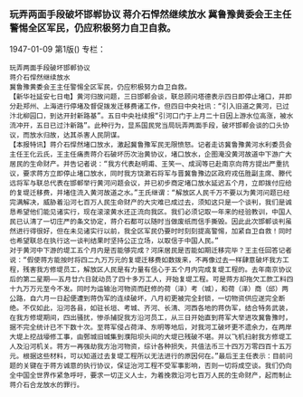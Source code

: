 ### 玩弄两面手段破坏邯郸协议  蒋介石悍然继续放水  冀鲁豫黄委会王主任警惕全区军民，仍应积极努力自卫自救。

1947-01-09
第1版()
专栏：

    玩弄两面手段破坏邯郸协议
    蒋介石悍然继续放水
    冀鲁豫黄委会王主任警惕全区军民，仍应积极努力自卫自救。
    【新华社延安七日电】黄河归故问题，三日邯郸会谈，联总顾问塔德表示四日即停止堵口，并即分赴郑州、上海进行停堵及督促拨发迁移费诸工作，但四日中央社讯：“引入旧道之黄河，已过汴北柳园口，到达开封新路基”。五日中央社续报“引河口门于上月二十日因上游水位高涨，被水流冲开，五日已过汴新路”。此种行为，显系国民党当局玩弄两面手段，破坏邯郸会谈的口头协议，而放水归故，达其杀害人民阴谋。
    【本报特讯】蒋介石悍然堵口放水，激起冀鲁豫军民无限愤怒。记者走访冀鲁豫黄河水利委员会主任王化云氏，王主任痛责蒋介石破坏历次治黄协议，堵口放水，企图淹没黄河故道中下游广大居民的生命财产。并告记者说：“我方代表赵明甫、王笑一、成润等已赴南京向蒋方提出严重抗议，要求蒋方立即停止堵口放水，同时我方饶漱石将军与晋冀鲁豫边区政府戎伍胜副主席、滕代远将军与联总代表在邯郸举行黄河问题会议，并已初步商定堵口放水延迟五个月，立即拨付应给的复堤迁移费，并堵住流入黄河故道之水。”王氏继谓：“解放区人民千万不要以为黄河问题已经完满解决，威胁着沿河七百万人民生命财产的大灾难已成过去，须知这只是一个谈判，我们是诚恳希望他们能见诸实行，现在滚滚黄水还正流向我区。我们必须记取一年来的经验教训，中国人民已认清了一切庄严的条文协定，蒋介石都可以随时当做废纸而信手撕毁。因此此次邯郸谈判虽然进行得很好，但在未见诸实行以前，我全区军民仍要时时刻刻提高警惕，加紧自卫自救！同时也希望联总在执行这一谈判结果时坚持公正立场，以取信于中国人民。”
    对于黄河中下游的堤工五个月内是否能够完成？河床居民是否能如期迁移完毕？王主任回答记者说：“假使蒋方能按时将四二九万万元的复堤迁移费如数拨来，不再像过去一样肆意破坏我方工程，残害我方修堤员工，解放区人民是有力量有信心于五个月内完成复堤工程的。去年南京协议后的第二星期——五月廿六日就动员了四十多万工人，开始复堤工程。可是蒋方却拖欠工款工料四十九万万元至今不发。同时为运输治河物资而赶修的荷（泽）考（城），和荷（泽）商（邱）两公路，自六月一日起便遭到蒋伪军的连续破坏，八月初更被完全封锁，一切物资供应遂完全断绝。不仅如此，沿河各县，如驻长垣、考城、齐河、长清、河西各地的蒋伪军，结合特务武装，在我方修堤期间，四出骚扰，惨杀捕捉我方沿河员工，从三日开始直到蒋军大举进攻冀鲁豫时，据不完全统计已不下数十次。至蒋军侵占荷泽、东明等地后，对我河工破坏更不遗余力，在两岸大堤上挖战壕修工事，由鄄城旧城集到濮阳坝头间的大堤已残破不堪。并以飞机扫射我方修堤工人及沿河机关。蒋方一再强劫我方治河物资，综计各种损失，共值法币三十四万万零四百十五万元。根据这些材料，可以知道过去复堤工程所以无法进行的原因何在。”最后王主任表示：目前问题的关键在于蒋方诚意的执行协议，保证治河工程不受军事影响，否则一切将成空谈。我们仍向全中国全世界作紧急呼吁，要求一切正义人士，为着挽救沿河七百万人民的生命财产，起而制止蒋介石合龙放水的罪行。
